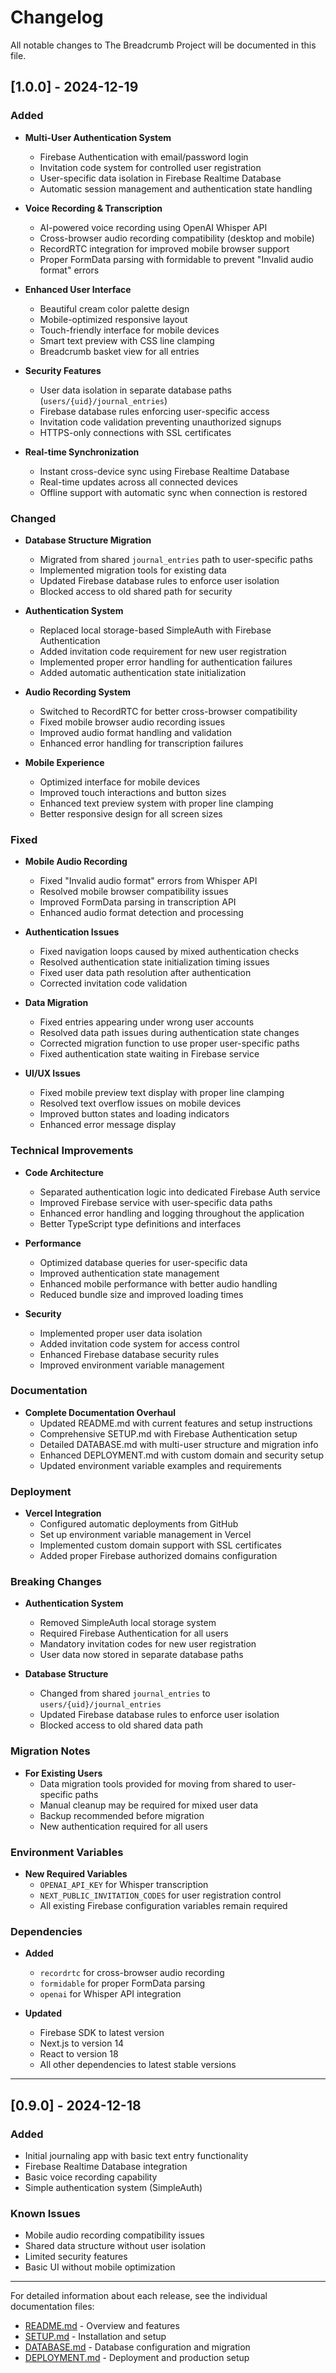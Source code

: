 # Changelog

All notable changes to The Breadcrumb Project will be documented in this file.

## [1.0.0] - 2024-12-19

### Added
- **Multi-User Authentication System**
  - Firebase Authentication with email/password login
  - Invitation code system for controlled user registration
  - User-specific data isolation in Firebase Realtime Database
  - Automatic session management and authentication state handling

- **Voice Recording & Transcription**
  - AI-powered voice recording using OpenAI Whisper API
  - Cross-browser audio recording compatibility (desktop and mobile)
  - RecordRTC integration for improved mobile browser support
  - Proper FormData parsing with formidable to prevent "Invalid audio format" errors

- **Enhanced User Interface**
  - Beautiful cream color palette design
  - Mobile-optimized responsive layout
  - Touch-friendly interface for mobile devices
  - Smart text preview with CSS line clamping
  - Breadcrumb basket view for all entries

- **Security Features**
  - User data isolation in separate database paths (`users/{uid}/journal_entries`)
  - Firebase database rules enforcing user-specific access
  - Invitation code validation preventing unauthorized signups
  - HTTPS-only connections with SSL certificates

- **Real-time Synchronization**
  - Instant cross-device sync using Firebase Realtime Database
  - Real-time updates across all connected devices
  - Offline support with automatic sync when connection is restored

### Changed
- **Database Structure Migration**
  - Migrated from shared `journal_entries` path to user-specific paths
  - Implemented migration tools for existing data
  - Updated Firebase database rules to enforce user isolation
  - Blocked access to old shared path for security

- **Authentication System**
  - Replaced local storage-based SimpleAuth with Firebase Authentication
  - Added invitation code requirement for new user registration
  - Implemented proper error handling for authentication failures
  - Added automatic authentication state initialization

- **Audio Recording System**
  - Switched to RecordRTC for better cross-browser compatibility
  - Fixed mobile browser audio recording issues
  - Improved audio format handling and validation
  - Enhanced error handling for transcription failures

- **Mobile Experience**
  - Optimized interface for mobile devices
  - Improved touch interactions and button sizes
  - Enhanced text preview system with proper line clamping
  - Better responsive design for all screen sizes

### Fixed
- **Mobile Audio Recording**
  - Fixed "Invalid audio format" errors from Whisper API
  - Resolved mobile browser compatibility issues
  - Improved FormData parsing in transcription API
  - Enhanced audio format detection and processing

- **Authentication Issues**
  - Fixed navigation loops caused by mixed authentication checks
  - Resolved authentication state initialization timing issues
  - Fixed user data path resolution after authentication
  - Corrected invitation code validation

- **Data Migration**
  - Fixed entries appearing under wrong user accounts
  - Resolved data path issues during authentication state changes
  - Corrected migration function to use proper user-specific paths
  - Fixed authentication state waiting in Firebase service

- **UI/UX Issues**
  - Fixed mobile preview text display with proper line clamping
  - Resolved text overflow issues on mobile devices
  - Improved button states and loading indicators
  - Enhanced error message display

### Technical Improvements
- **Code Architecture**
  - Separated authentication logic into dedicated Firebase Auth service
  - Improved Firebase service with user-specific data paths
  - Enhanced error handling and logging throughout the application
  - Better TypeScript type definitions and interfaces

- **Performance**
  - Optimized database queries for user-specific data
  - Improved authentication state management
  - Enhanced mobile performance with better audio handling
  - Reduced bundle size and improved loading times

- **Security**
  - Implemented proper user data isolation
  - Added invitation code system for access control
  - Enhanced Firebase database security rules
  - Improved environment variable management

### Documentation
- **Complete Documentation Overhaul**
  - Updated README.md with current features and setup instructions
  - Comprehensive SETUP.md with Firebase Authentication setup
  - Detailed DATABASE.md with multi-user structure and migration info
  - Enhanced DEPLOYMENT.md with custom domain and security setup
  - Updated environment variable examples and requirements

### Deployment
- **Vercel Integration**
  - Configured automatic deployments from GitHub
  - Set up environment variable management in Vercel
  - Implemented custom domain support with SSL certificates
  - Added proper Firebase authorized domains configuration

### Breaking Changes
- **Authentication System**
  - Removed SimpleAuth local storage system
  - Required Firebase Authentication for all users
  - Mandatory invitation codes for new user registration
  - User data now stored in separate database paths

- **Database Structure**
  - Changed from shared `journal_entries` to `users/{uid}/journal_entries`
  - Updated Firebase database rules to enforce user isolation
  - Blocked access to old shared data path

### Migration Notes
- **For Existing Users**
  - Data migration tools provided for moving from shared to user-specific paths
  - Manual cleanup may be required for mixed user data
  - Backup recommended before migration
  - New authentication required for all users

### Environment Variables
- **New Required Variables**
  - `OPENAI_API_KEY` for Whisper transcription
  - `NEXT_PUBLIC_INVITATION_CODES` for user registration control
  - All existing Firebase configuration variables remain required

### Dependencies
- **Added**
  - `recordrtc` for cross-browser audio recording
  - `formidable` for proper FormData parsing
  - `openai` for Whisper API integration

- **Updated**
  - Firebase SDK to latest version
  - Next.js to version 14
  - React to version 18
  - All other dependencies to latest stable versions

---

## [0.9.0] - 2024-12-18

### Added
- Initial journaling app with basic text entry functionality
- Firebase Realtime Database integration
- Basic voice recording capability
- Simple authentication system (SimpleAuth)

### Known Issues
- Mobile audio recording compatibility issues
- Shared data structure without user isolation
- Limited security features
- Basic UI without mobile optimization

---

For detailed information about each release, see the individual documentation files:
- [README.md](README.md) - Overview and features
- [SETUP.md](SETUP.md) - Installation and setup
- [DATABASE.md](DATABASE.md) - Database configuration and migration
- [DEPLOYMENT.md](DEPLOYMENT.md) - Deployment and production setup 